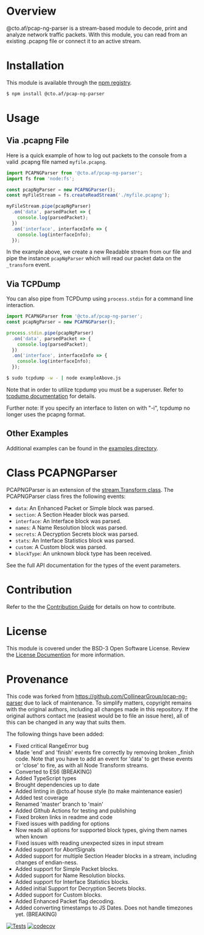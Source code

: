 
# Overview
@cto.af/pcap-ng-parser is a stream-based module to decode, print and analyze network traffic packets. With this module, you can read from an existing .pcapng file or connect it to an active stream.

# Installation

This module is available through the [npm registry](https://www.npmjs.com/).

```bash
$ npm install @cto.af/pcap-ng-parser
```

# Usage

## Via .pcapng File
Here is a quick example of how to log out packets to the console from a valid .pcapng file named `myfile.pcapng`.

```javascript
import PCAPNGParser from '@cto.af/pcap-ng-parser';
import fs from 'node:fs';

const pcapNgParser = new PCAPNGParser();
const myFileStream = fs.createReadStream('./myfile.pcapng');

myFileStream.pipe(pcapNgParser)
  .on('data', parsedPacket => {
    console.log(parsedPacket);
  })
  .on('interface', interfaceInfo => {
    console.log(interfaceInfo);
  });
```

In the example above, we create a new Readable stream from our file and pipe the instance `pcapNgParser` which will read our packet data on the `_transform` event.

## Via TCPDump

You can also pipe from TCPDump using `process.stdin` for a command line interaction.

```javascript
import PCAPNGParser from '@cto.af/pcap-ng-parser';
const pcapNgParser = new PCAPNGParser();

process.stdin.pipe(pcapNgParser)
  .on('data', parsedPacket => {
    console.log(parsedPacket);
  })
  .on('interface', interfaceInfo => {
    console.log(interfaceInfo);
  });
```

```bash
$ sudo tcpdump -w - | node exampleAbove.js
```

Note that in order to utilize tcpdump you must be a superuser. Refer to [tcpdump documentation](http://www.tcpdump.org/manpages/tcpdump.1.html) for details.

Further note: If you specify an interface to listen on with "-i", tcpdump no
longer uses the pcapng format.

## Other Examples

Additional examples can be found in the [examples directory](/examples/).

# Class PCAPNGParser

PCAPNGParser is an extension of the [stream.Transform
class](https://nodejs.org/api/stream.html#stream_class_stream_transform). The
PCAPNGParser class fires the following events:

- `data`: An Enhanced Packet or Simple block was parsed.
- `section`: A Section Header block was parsed.
- `interface`: An Interface block was parsed.
- `names`: A Name Resolution block was parsed.
- `secrets`: A Decryption Secrets block was parsed.
- `stats`: An Interface Statistics block was parsed.
- `custom`: A Custom block was parsed.
- `blockType`: An unknown block type has been received.

See the full API documentation for the types of the event parameters.

# Contribution

Refer to the the [Contribution Guide](/docs/CONTRIBUTING.md) for details on how to contribute.

# License

This module is covered under the BSD-3 Open Software License. Review the [License Documention](/docs/LICENSE.md) for more information.

# Provenance

This code was forked from https://github.com/CollinearGroup/pcap-ng-parser due
to lack of maintenance.  To simplify matters, copyright remains with the
original authors, including all changes made in this repository.  If the
original authors contact me (easiest would be to file an issue here), all of
this can be changed in any way that suits them.

The following things have been added:

- Fixed critical RangeError bug
- Made 'end' and 'finish' events fire correctly by removing broken _finish code.  Note that you have to add an event for 'data' to get these events or 'close'
  to fire, as with all Node Transform streams.
- Converted to ES6 (BREAKING)
- Added TypeScript types
- Brought dependencies up to date
- Added linting in @cto.af house style (to make maintenance easier)
- Added test coverage
- Renamed 'master' branch to 'main'
- Added Github Actions for testing and publishing
- Fixed broken links in readme and code
- Fixed issues with padding for options
- Now reads all options for supported block types, giving them names when known
- Fixed issues with reading unexpected sizes in input stream
- Added support for AbortSignals
- Added support for multiple Section Header blocks in a stream, including
  changes of endian-ness.
- Added support for Simple Packet blocks.
- Added support for Name Resolution blocks.
- Added support for Interface Statistics blocks.
- Added initial Support for Decryption Secrets blocks.
- Added support for Custom blocks.
- Added Enhanced Packet flag decoding.
- Added converting timestamps to JS Dates.  Does not handle timezones yet. (BREAKING)

[![Tests](https://github.com/cto-af/pcap-ng-parser/actions/workflows/node.js.yml/badge.svg)](https://github.com/cto-af/pcap-ng-parser/actions/workflows/node.js.yml)
[![codecov](https://codecov.io/gh/cto-af/pcap-ng-parser/graph/badge.svg?token=Akjw67WYcn)](https://codecov.io/gh/cto-af/pcap-ng-parser)
